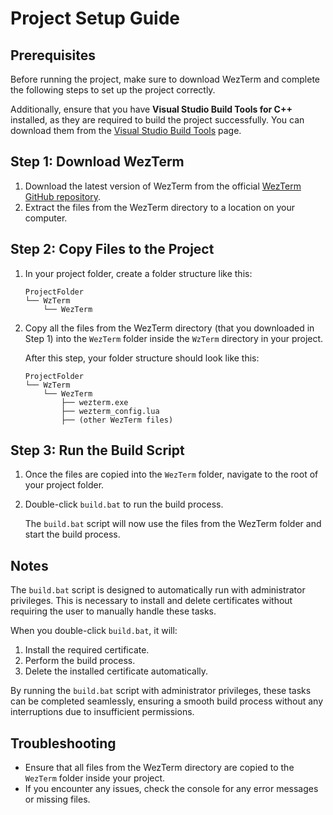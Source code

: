 
# Project Setup Guide

## Prerequisites

Before running the project, make sure to download WezTerm and complete the following steps to set up the project correctly.

Additionally, ensure that you have **Visual Studio Build Tools for C++** installed, as they are required to build the project successfully. You can download them from the [Visual Studio Build Tools](https://visualstudio.microsoft.com/visual-cpp-build-tools/) page.

## Step 1: Download WezTerm

1. Download the latest version of WezTerm from the official [WezTerm GitHub repository](https://github.com/wez/wezterm).
2. Extract the files from the WezTerm directory to a location on your computer.

## Step 2: Copy Files to the Project

1. In your project folder, create a folder structure like this:
   ```
   ProjectFolder
   └── WzTerm
       └── WezTerm
   ```
2. Copy all the files from the WezTerm directory (that you downloaded in Step 1) into the `WezTerm` folder inside the `WzTerm` directory in your project.

   After this step, your folder structure should look like this:
   ```
   ProjectFolder
   └── WzTerm
       └── WezTerm
           ├── wezterm.exe
           ├── wezterm_config.lua
           ├── (other WezTerm files)
   ```

## Step 3: Run the Build Script

1. Once the files are copied into the `WezTerm` folder, navigate to the root of your project folder.
2. Double-click `build.bat` to run the build process.

   The `build.bat` script will now use the files from the WezTerm folder and start the build process.
   
## Notes

The `build.bat` script is designed to automatically run with administrator privileges. This is necessary to install and delete certificates without requiring the user to manually handle these tasks.

When you double-click `build.bat`, it will:
1. Install the required certificate.
2. Perform the build process.
3. Delete the installed certificate automatically.

By running the `build.bat` script with administrator privileges, these tasks can be completed seamlessly, ensuring a smooth build process without any interruptions due to insufficient permissions.

## Troubleshooting

- Ensure that all files from the WezTerm directory are copied to the `WezTerm` folder inside your project.
- If you encounter any issues, check the console for any error messages or missing files.
